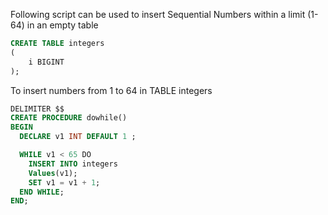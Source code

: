 Following script can be used to insert Sequential Numbers within a limit (1-64) in an empty table

```sql
CREATE TABLE integers
(
	i BIGINT
);
```

To insert numbers from 1 to 64 in TABLE integers

```sql
DELIMITER $$
CREATE PROCEDURE dowhile()
BEGIN
  DECLARE v1 INT DEFAULT 1 ;

  WHILE v1 < 65 DO
    INSERT INTO integers
    Values(v1);
    SET v1 = v1 + 1;
  END WHILE;
END;
```

